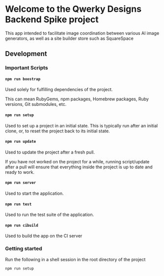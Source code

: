 # Welcome to the Qwerky Designs Backend Spike project

This app intended to facilitate image coordination between various AI image generators, as well as a site builder store such as SquareSpace

## Development

### Important Scripts
#### `npm run boostrap`

Used solely for fulfilling dependencies of the project.

This can mean RubyGems, npm packages, Homebrew packages, Ruby versions, Git submodules, etc.

#### `npm run setup`

Used to set up a project in an initial state. This is typically run after an initial clone, or, to reset the project back to its initial state.

#### `npm run update`

Used to update the project after a fresh pull.

If you have not worked on the project for a while, running script/update after a pull will ensure that everything inside the project is up to date and ready to work.

#### `npm run server`

Used to start the application.

#### `npm run test`

Used to run the test suite of the application.

#### `npm run cibuild`

Used to build the app on the CI server

### Getting started

Run the following in a shell session in the root directory of the project

```sh
npm run setup
```
